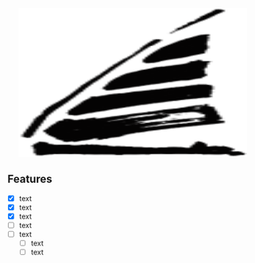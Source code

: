 <p align="center">
  <img width="460" height="300" src="/public/logo.png">
</p>

## Features

- [x] text
- [x] text
- [x] text
- [ ] text
- [ ] text
    - [ ] text
    - [ ] text
